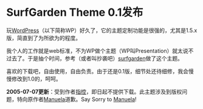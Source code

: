 # SurfGarden Theme 0.1发布

玩[WordPress][0]（以下简称WP）好久了，它的主题定制功能是很强的，尤其是1.5.x版，简直到了为所欲为的程度。

我个人的工作就是web标准，不为WP做个主题（WP叫Presentation）就太说不过去了。于是抽个时间，参考（或者叫抄袭吧）[surfgarden][1]做了这个主题。

喜欢的下载吧，自由使用，自由负责。由于还是0.1版，细节处还待细修，我会慢慢修改到1.0的，呵呵。

**2005-07-07更新**：受到作者[指控][2]，即日起不提供下载。此主题涉及到版权问题，特向原作者[Manuela][1]道歉。Say Sorry to [Manuela][1]!

[0]: http://wordpress.org
[1]: http://surfgarden.de
[2]: http://www.surfgarden.de/journal/2005_07/designklau.php